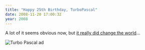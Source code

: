 ```yaml
---
title: "Happy 25th Birthday, TurboPascal"
date: 2008-11-20 17:00:32
year: 2008
---
```

A lot of it seems obvious now, but <a href="http://www.ddj.com/blog/portal/archives/2008/11/turbo_pascals_u.html">it really did change the world</a>…

<img src="{{'/files/2008/11/turbopascalv1bytead_814.jpg' | relative_url}}" alt="Turbo Pascal ad" />
